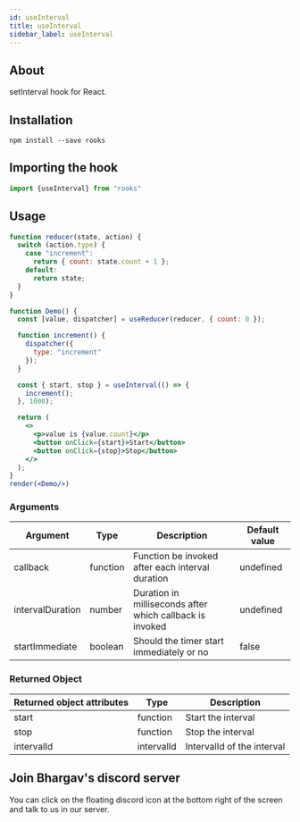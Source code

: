 ```yaml
---
id: useInterval
title: useInterval
sidebar_label: useInterval
---
```


   

## About

setInterval hook for React.
<br/>

## Installation

    npm install --save rooks

## Importing the hook

```javascript
import {useInterval} from "rooks"
```

## Usage

```jsx
function reducer(state, action) {
  switch (action.type) {
    case "increment":
      return { count: state.count + 1 };
    default:
      return state;
  }
}

function Demo() {
  const [value, dispatcher] = useReducer(reducer, { count: 0 });

  function increment() {
    dispatcher({
      type: "increment"
    });
  }

  const { start, stop } = useInterval(() => {
    increment();
  }, 1000);

  return (
    <>
      <p>value is {value.count}</p>
      <button onClick={start}>Start</button>
      <button onClick={stop}>Stop</button>
    </>
  );
}
render(<Demo/>)
```

### Arguments

| Argument         | Type     | Description                                              | Default value |
| ---------------- | -------- | -------------------------------------------------------- | ------------- |
| callback         | function | Function be invoked after each interval duration         | undefined     |
| intervalDuration | number   | Duration in milliseconds after which callback is invoked | undefined     |
| startImmediate   | boolean  | Should the timer start immediately or no                 | false         |

### Returned Object

| Returned object attributes | Type       | Description                |
| -------------------------- | ---------- | -------------------------- |
| start                      | function   | Start the interval         |
| stop                       | function   | Stop the interval          |
| intervalId                 | intervalId | IntervalId of the interval |


## Join Bhargav's discord server
You can click on the floating discord icon at the bottom right of the screen and talk to us in our server.

